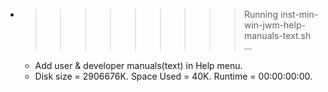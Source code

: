 * >>>>>>>>> Running inst-min-win-jwm-help-manuals-text.sh ...
  * Add user & developer manuals(text) in Help menu.
  * Disk size = 2906676K. Space Used = 40K. Runtime = 00:00:00:00.

